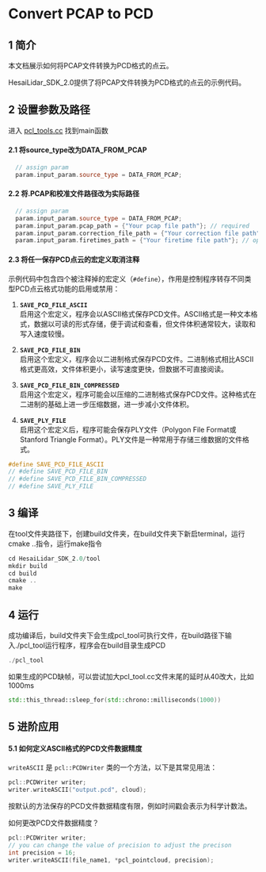 # Convert PCAP to PCD

## 1 简介
本文档展示如何将PCAP文件转换为PCD格式的点云。

HesaiLidar_SDK_2.0提供了将PCAP文件转换为PCD格式的点云的示例代码。

## 2 设置参数及路径
进入 [pcl_tools.cc](..\tool\pcl_tool.cc) 找到main函数

#### 2.1 将source_type改为DATA_FROM_PCAP
```cpp
  // assign param
  param.input_param.source_type = DATA_FROM_PCAP;
```
#### 2.2 将.PCAP和校准文件路径改为实际路径
```cpp
  // assign param
  param.input_param.source_type = DATA_FROM_PCAP;
  param.input_param.pcap_path = {"Your pcap file path"}; // required
  param.input_param.correction_file_path = {"Your correction file path"}; //required
  param.input_param.firetimes_path = {"Your firetime file path"}; // optional
```

#### 2.3 将任一保存PCD点云的宏定义取消注释
示例代码中包含四个被注释掉的宏定义（`#define`），作用是控制程序转存不同类型PCD点云格式功能的启用或禁用：
1. **`SAVE_PCD_FILE_ASCII`**  
   启用这个宏定义，程序会以ASCII格式保存PCD文件。ASCII格式是一种文本格式，数据以可读的形式存储，便于调试和查看，但文件体积通常较大，读取和写入速度较慢。

2. **`SAVE_PCD_FILE_BIN`**  
   启用这个宏定义，程序会以二进制格式保存PCD文件。二进制格式相比ASCII格式更高效，文件体积更小，读写速度更快，但数据不可直接阅读。

3. **`SAVE_PCD_FILE_BIN_COMPRESSED`**  
   启用这个宏定义，程序可能会以压缩的二进制格式保存PCD文件。这种格式在二进制的基础上进一步压缩数据，进一步减小文件体积。

4. **`SAVE_PLY_FILE`**  
   启用这个宏定义后，程序可能会保存PLY文件（Polygon File Format或Stanford Triangle Format）。PLY文件是一种常用于存储三维数据的文件格式。
```cpp
#define SAVE_PCD_FILE_ASCII
// #define SAVE_PCD_FILE_BIN
// #define SAVE_PCD_FILE_BIN_COMPRESSED
// #define SAVE_PLY_FILE
```

## 3 编译
在tool文件夹路径下，创建build文件夹，在build文件夹下新启terminal，运行cmake ..指令，运行make指令
```cpp
cd HesaiLidar_SDK_2.0/tool
mkdir build
cd build
cmake ..
make
```

## 4 运行
成功编译后，build文件夹下会生成pcl_tool可执行文件，在build路径下输入./pcl_tool运行程序，程序会在build目录生成PCD
```cpp
./pcl_tool
```
如果生成的PCD缺帧，可以尝试加大pcl_tool.cc文件末尾的延时从40改大，比如1000ms
```cpp
std::this_thread::sleep_for(std::chrono::milliseconds(1000))
```

## 5 进阶应用
#### 5.1 如何定义ASCII格式的PCD文件数据精度

`writeASCII` 是 `pcl::PCDWriter` 类的一个方法，以下是其常见用法：
```cpp
pcl::PCDWriter writer;
writer.writeASCII("output.pcd", cloud);
```
按默认的方法保存的PCD文件数据精度有限，例如时间戳会表示为科学计数法。

如何更改PCD文件数据精度？
```cpp
pcl::PCDWriter writer;
// you can change the value of precision to adjust the precison
int precision = 16;
writer.writeASCII(file_name1, *pcl_pointcloud, precision);
```